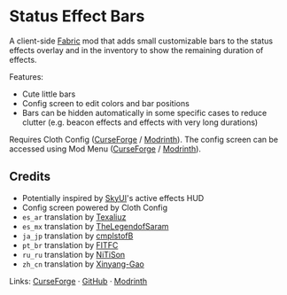 # Status Effect Bars

A client-side [Fabric](https://fabricmc.net/) mod that adds small customizable bars to the status effects overlay and in the inventory to show the remaining duration of effects.

Features:
- Cute little bars
- Config screen to edit colors and bar positions
- Bars can be hidden automatically in some specific cases to reduce clutter (e.g. beacon effects and effects with very long durations)

Requires Cloth Config ([CurseForge](https://www.curseforge.com/minecraft/mc-mods/cloth-config) / [Modrinth](https://modrinth.com/mod/cloth-config)). The config screen can be accessed using Mod Menu ([CurseForge](https://www.curseforge.com/minecraft/mc-mods/modmenu) / [Modrinth](https://modrinth.com/mod/modmenu)).

## Credits
- Potentially inspired by [SkyUI](https://www.nexusmods.com/skyrim/mods/3863)'s active effects HUD
- Config screen powered by Cloth Config
- `es_ar` translation by [Texaliuz](https://github.com/Texaliuz)
- `es_mx` translation by [TheLegendofSaram](https://github.com/TheLegendofSaram)
- `ja_jp` translation by [cmplstofB](https://github.com/cmplstofB)
- `pt_br` translation by [FITFC](https://github.com/FITFC)
- `ru_ru` translation by [NiTiSon](https://github.com/NiTiSon)
- `zh_cn` translation by [Xinyang-Gao](https://github.com/Xinyang-Gao)

Links: [CurseForge](https://www.curseforge.com/minecraft/mc-mods/status-effect-bars) · [GitHub](https://github.com/A5b84/status-effect-bars) · [Modrinth](https://modrinth.com/mod/status-effect-bars)
